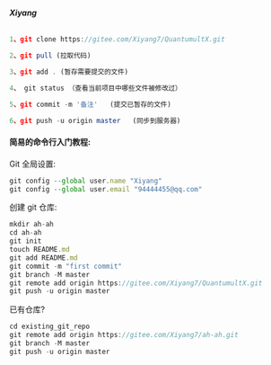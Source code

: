###### ***Xiyang***


```javascript
1、git clone https://gitee.com/Xiyang7/QuantumultX.git

2、git pull (拉取代码)

3、git add . (暂存需要提交的文件)

4、 git status （查看当前项目中哪些文件被修改过）

5、git commit -m '备注'   (提交已暂存的文件)

6、git push -u origin master   (同步到服务器)

```

#### 简易的命令行入门教程:

Git 全局设置:

```javascript
git config --global user.name "Xiyang"
git config --global user.email "94444455@qq.com"
```

创建 git 仓库:

```javascript
mkdir ah-ah
cd ah-ah
git init
touch README.md
git add README.md
git commit -m "first commit"
git branch -M master
git remote add origin https://gitee.com/Xiyang7/QuantumultX.git
git push -u origin master
```

已有仓库?

```javascript
cd existing_git_repo
git remote add origin https://gitee.com/Xiyang7/ah-ah.git
git branch -M master
git push -u origin master
```

